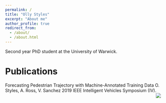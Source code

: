 ```yaml
---
permalink: /
title: "Olly Styles"
excerpt: "About me"
author_profile: true
redirect_from:
  - /about/
  - /about.html
---
```


Second year PhD student at the University of Warwick.

Publications
======
Forecasting Pedestrian Trajectory with Machine-Annotated Training Data
O. Styles, A. Ross, V. Sanchez
2019 IEEE Intelligent Vehicles Symposium (IV).
<img style="float: right;" src="./images/iv2019.jpg">
